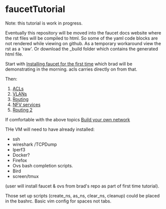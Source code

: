 # faucetTutorial

Note: this tutorial is work in progress.

Eventually this repository will be moved into the faucet docs website where the rst files will be compiled to html.
So some of the yaml code blocks are not rendered while viewing on github.
As a temporary workaround view the rst as a 'raw'.
Or download the \_build folder which contains the generated html file.


Start with [Installing faucet for the first time](https://faucet.readthedocs.io/en/latest/tutorials.html)
which brad will be demonstrating in the morning. acls carries directly on from that.

Then:
1. [ACLs](ACLs.rst)
2. [VLANs](vlan_tutorial.rst)
3. [Routing](routing.rst)
4. [NFV services](nfv-services-tutorial.rst)
5. [Routing 2](routing-2.rst)


If comfortable with the above topics [Build your own network](byon.rst)



THe VM will need to have already installed:
- ssh
- wireshark /TCPDump
- Iperf3
- Docker?
- Firefox
- Ovs bash completion scripts.
- Bird
- screen/tmux

(user will install faucet & ovs from brad's repo as part of first time tutorial).

Those set up scripts (create_ns, as_ns, clear_ns, cleanup) could be placed in the bashrc.
Basic vim config for spaces not tabs.

